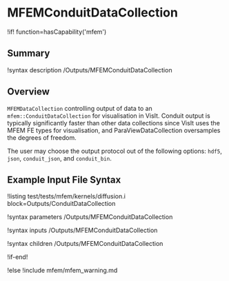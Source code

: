 # MFEMConduitDataCollection

!if! function=hasCapability('mfem')

## Summary

!syntax description /Outputs/MFEMConduitDataCollection

## Overview

`MFEMDataCollection` controlling output of data to an `mfem::ConduitDataCollection` for visualisation
in VisIt. Conduit output is typically significantly faster than other data collections since VisIt uses
the MFEM FE types for visualisation, and ParaViewDataCollection oversamples the degrees of freedom.

The user may choose the output protocol out of the following options: `hdf5`, `json`, `conduit_json`, and `conduit_bin`.

## Example Input File Syntax

!listing test/tests/mfem/kernels/diffusion.i block=Outputs/ConduitDataCollection

!syntax parameters /Outputs/MFEMConduitDataCollection

!syntax inputs /Outputs/MFEMConduitDataCollection

!syntax children /Outputs/MFEMConduitDataCollection

!if-end!

!else
!include mfem/mfem_warning.md
